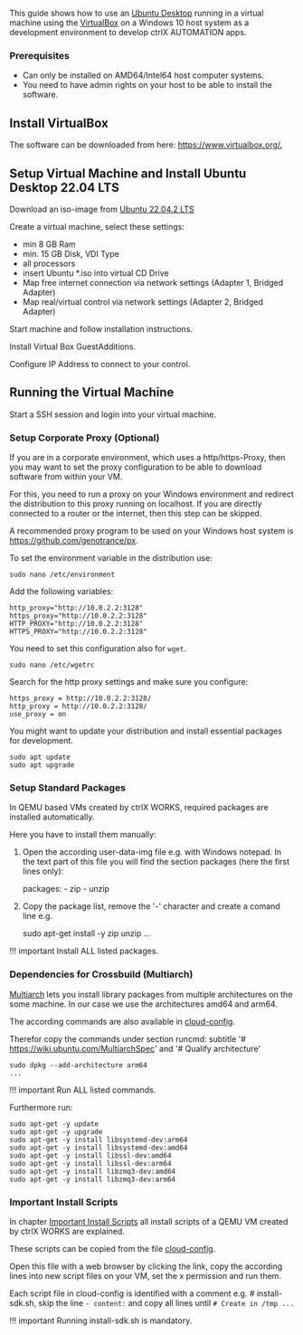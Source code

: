 This guide shows how to use an [Ubuntu Desktop](https://ubuntu.com/desktop/developers) running in a virtual machine using the [VirtualBox](https://www.virtualbox.org/) on a Windows 10 host system as a development environment to develop ctrlX AUTOMATION apps.

### Prerequisites

* Can only be installed on AMD64/Intel64 host computer systems.
* You need to have admin rights on your host to be able to install the software.

## Install VirtualBox

The software can be downloaded from here: <https://www.virtualbox.org/.>

## Setup Virtual Machine and Install Ubuntu Desktop 22.04 LTS

Download an iso-image from [Ubuntu 22.04.2 LTS](https://releases.ubuntu.com/releases/jammy/)

Create a virtual machine, select these settings:

* min 8 GB Ram
* min. 15 GB Disk, VDI Type
* all processors
* insert Ubuntu *.iso into virtual CD Drive
* Map free internet connection via network settings (Adapter 1, Bridged Adapter)
* Map real/virtual control via network settings (Adapter 2, Bridged Adapter)

Start machine and follow installation instructions.

Install Virtual Box GuestAdditions.

Configure IP Address to connect to your control.

## Running the Virtual Machine

Start a SSH session and login into your virtual machine.

### Setup Corporate Proxy (Optional)

If you are in a corporate environment, which uses a http/https-Proxy, then you may want to set the proxy configuration to be able to download software from within your VM.

For this, you need to run a proxy on your Windows environment and redirect the distribution to this proxy running on localhost. If you are directly connected to a router or the internet, then this step can be skipped.

A recommended proxy program to be used on your Windows host system is <https://github.com/genotrance/px>.

To set the environment variable in the distribution use:

    sudo nano /etc/environment

Add the following variables:

    http_proxy="http://10.0.2.2:3128"
    https_proxy="http://10.0.2.2:3128"
    HTTP_PROXY="http://10.0.2.2:3128"
    HTTPS_PROXY="http://10.0.2.2:3128"

You need to set this configuration also for `wget`.

    sudo nano /etc/wgetrc

Search for the http proxy settings and make sure you configure:

    https_proxy = http://10.0.2.2:3128/
    http_proxy = http://10.0.2.2:3128/
    use_proxy = on

You might want to update your distribution and install essential packages for development.

    sudo apt update
    sudo apt upgrade

### Setup Standard Packages

In QEMU based VMs created by ctrlX WORKS, required packages are installed automatically. 

Here you have to install them manually:

1. Open the according user-data-img file e.g. with Windows notepad. In the text part of this file you will find the section packages (here the first lines only):

    packages:
        - zip
        - unzip
        
 
2. Copy the package list, remove the '-' character and create a comand line e.g.

    sudo apt-get install -y zip unzip ...

!!! important
    Install ALL listed packages.

### Dependencies for Crossbuild (Multiarch)

[Multiarch](https://wiki.ubuntu.com/MultiarchSpec) lets you install library packages from multiple architectures on the some machine. In our case we use the architectures amd64 and arm64.

The according commands are also available in [cloud-config](https://github.com/boschrexroth/ctrlx-automation-sdk/blob/main/scripts/environment/cloud-config).

Therefor copy the commands under section runcmd: subtitle '# https://wiki.ubuntu.com/MultiarchSpec' and '# Qualify architecture'

    sudo dpkg --add-architecture arm64
    ...

!!! important
    Run ALL listed commands.

Furthermore run:

    sudo apt-get -y update
    sudo apt-get -y upgrade
    sudo apt-get -y install libsystemd-dev:arm64
    sudo apt-get -y install libsystemd-dev:amd64
    sudo apt-get -y install libssl-dev:amd64
    sudo apt-get -y install libssl-dev:arm64
    sudo apt-get -y install libzmq3-dev:amd64
    sudo apt-get -y install libzmq3-dev:arm64

### Important Install Scripts

In chapter [Important Install Scripts](install-scripts.md) all install scripts of a QEMU VM created by ctrlX WORKS are explained.

These scripts can be copied from the file [cloud-config](https://github.com/boschrexroth/ctrlx-automation-sdk/blob/main/scripts/environment/cloud-config).

Open this file with a web browser by clicking the link, copy the according lines into new script files on your VM, set the x permission and run them.

Each script file in cloud-config is identified with a comment e.g. # install-sdk.sh, skip the line `- content:` and copy all lines until `# Create in /tmp ...`

!!! important
    Running install-sdk.sh is mandatory.
